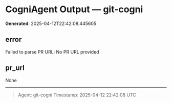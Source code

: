 # CogniAgent Output — git-cogni

**Generated**: 2025-04-12T22:42:08.445605

## error
Failed to parse PR URL: No PR URL provided

## pr_url
None

---
> Agent: git-cogni
> Timestamp: 2025-04-12 22:42:08 UTC